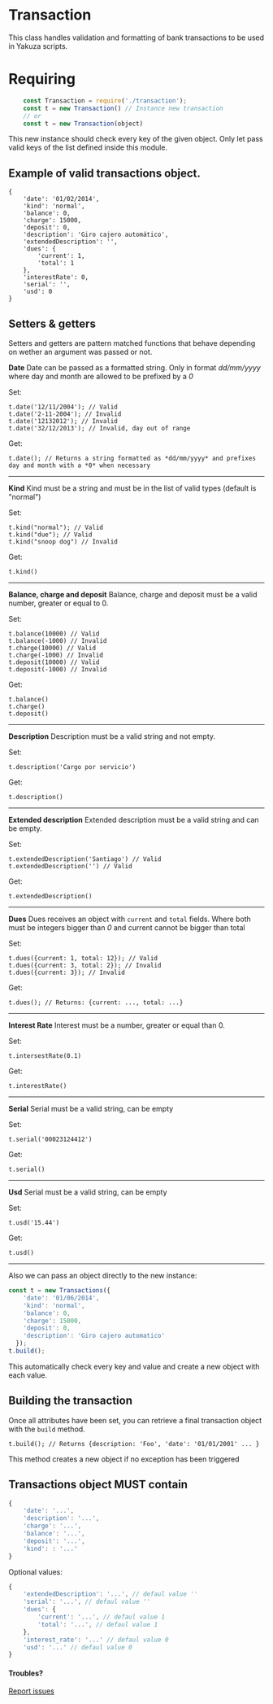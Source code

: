 Transaction
===========

This class handles validation and formatting of bank transactions to be used in Yakuza scripts.

Requiring
=========
```javascript
    const Transaction = require('./transaction');
    const t = new Transaction() // Instance new transaction
    // or
    const t = new Transaction(object)
```

This new instance should check every key of the given object. Only let pass valid keys of the list defined inside this module.

Example of valid transactions object.
-----------------
```
{
    'date': '01/02/2014',
    'kind': 'normal',
    'balance': 0,
    'charge': 15000,
    'deposit': 0,
    'description': 'Giro cajero automático',
    'extendedDescription': '',
    'dues': {
        'current': 1,
        'total': 1
    },
    'interestRate': 0,
    'serial': '',
    'usd': 0
}
```
Setters & getters
-----------------
Setters and getters are pattern matched functions that behave depending on wether an
argument was passed or not.

**Date**
Date can be passed as a formatted string.
Only in format *dd/mm/yyyy* where day and month are allowed to be prefixed by a *0*

Set:

    t.date('12/11/2004'); // Valid
    t.date('2-11-2004'); // Invalid
    t.date('12132012'); // Invalid
    t.date('32/12/2013'); // Invalid, day out of range

Get:

    t.date(); // Returns a string formatted as *dd/mm/yyyy* and prefixes day and month with a *0* when necessary
---
**Kind**
Kind must be a string and must be in the list of valid types (default is "normal")

Set:

    t.kind("normal"); // Valid
    t.kind("due"); // Valid
    t.kind("snoop dog") // Invalid

Get:

    t.kind()
---
**Balance, charge and deposit**
Balance, charge and deposit must be a valid number, greater or equal to 0.

Set:

    t.balance(10000) // Valid
    t.balance(-1000) // Invalid
    t.charge(10000) // Valid
    t.charge(-1000) // Invalid
    t.deposit(10000) // Valid
    t.deposit(-1000) // Invalid

Get:

	t.balance()
	t.charge()
	t.deposit()
---
**Description**
Description must be a valid string and not empty.

Set:

	t.description('Cargo por servicio')

Get:

	t.description()
---
**Extended description**
Extended description must be a valid string and can be empty.

Set:

	t.extendedDescription('Santiago') // Valid
	t.extendedDescription('') // Valid

Get:

	t.extendedDescription()
---
**Dues**
Dues receives an object with `current` and `total` fields. Where both must be integers bigger than *0* and current cannot be bigger than total

Set:

    t.dues({current: 1, total: 12}); // Valid
    t.dues({current: 3, total: 2}); // Invalid
    t.dues({current: 3}); // Invalid

Get:

    t.dues(); // Returns: {current: ..., total: ...}
---
**Interest Rate**
Interest must be a number, greater or equal than 0.

Set:

	t.intersestRate(0.1)

Get:

	t.interestRate()
---
**Serial**
Serial must be a valid string, can be empty

Set:

	t.serial('00023124412')

Get:

	t.serial()
---
**Usd**
Serial must be a valid string, can be empty

Set:

	t.usd('15.44')

Get:

	t.usd()
---
Also we can pass an object directly to the new instance:

```javascript
const t = new Transactions({
    'date': '01/06/2014',
    'kind': 'normal',
    'balance': 0,
    'charge': 15000,
    'deposit': 0,
    'description': 'Giro cajero automatico'
  });
t.build();
```

This automatically check every key and value and create a new object with each value.

Building the transaction
------------------------

Once all attributes have been set, you can retrieve a final transaction object
with the `build` method.

    t.build(); // Returns {description: 'Foo', 'date': '01/01/2001' ... }

This method creates a new object if no exception has been triggered

Transactions object MUST contain
------------------------

```javascript
{
    'date': '...',
    'description': '...',
    'charge': '...',
    'balance': '...',
    'deposit': '...',
    'kind': : '...'
}
```

Optional values:

```javascript
{
    'extendedDescription': '...', // defaul value ''
    'serial': '...', // defaul value ''
    'dues': {
        'current': '...', // defaul value 1
        'total': '...', // defaul value 1
    },
    'interest_rate': '...' // defaul value 0
    'usd': '...' // defaul value 0
}
```

#### Troubles?

[Report issues](https://github.com/Finciero/finciero-transaction/issues)
